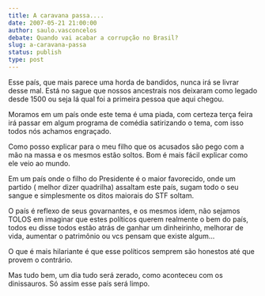 ```yaml
---
title: A caravana passa....
date: 2007-05-21 21:00:00
author: saulo.vasconcelos
debate: Quando vai acabar a corrupção no Brasil?
slug: a-caravana-passa
status: publish 
type: post
---
```


Esse país, que mais parece uma horda de bandidos, nunca irá se livrar desse mal. Está no sague que nossos ancestrais nos deixaram como legado desde 1500 ou seja lá qual foi a primeira pessoa que aqui chegou.  

Moramos em um país onde este tema é uma piada, com certeza terça feira irá passar em algum programa de comédia satirizando o tema, com isso todos nós achamos engraçado.  

Como posso explicar para o meu filho que os acusados são pego com a mão na massa e os mesmos estão soltos. Bom é mais fácil explicar como ele veio ao mundo.  

Em um país onde o filho do Presidente é o maior favorecido, onde um partido ( melhor dizer quadrilha) assaltam este país, sugam todo o seu sangue e simplesmente os ditos maiorais do STF soltam.  

O país é reflexo de seus govarnantes, e os mesmos idem, não sejamos TOLOS em imaginar que estes políticos querem realmente o bem do país, todos eu disse todos estão atrás de ganhar um dinheirinho, melhorar de vida, aumentar o patrimônio ou vcs pensam que existe algum...  

O que é mais hilariante é que esse políticos semprem são honestos até que provem o contrário.  

Mas tudo bem, um dia tudo será zerado, como aconteceu com os dinissauros. Só assim esse país será limpo.
